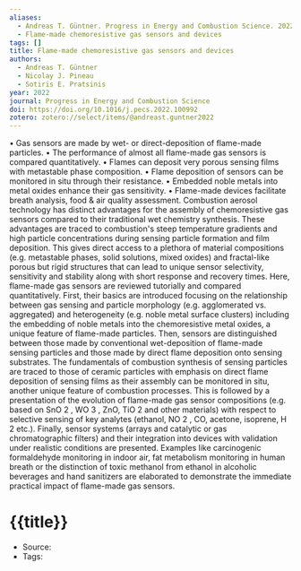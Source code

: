 ```yaml
---
aliases:
  - Andreas T. Güntner. Progress in Energy and Combustion Science. 2022
  - Flame-made chemoresistive gas sensors and devices
tags: []
title: Flame-made chemoresistive gas sensors and devices
authors:
  - Andreas T. Güntner
  - Nicolay J. Pineau
  - Sotiris E. Pratsinis
year: 2022
journal: Progress in Energy and Combustion Science
doi: https://doi.org/10.1016/j.pecs.2022.100992
zotero: zotero://select/items/@andreast.guntner2022
---
```

<!-- START_ABSTRACT -->
• Gas sensors are made by wet- or direct-deposition of flame-made particles. • The performance of almost all flame-made gas sensors is compared quantitatively. • Flames can deposit very porous sensing films with metastable phase composition. • Flame deposition of sensors can be monitored in situ through their resistance. • Embedded noble metals into metal oxides enhance their gas sensitivity. • Flame-made devices facilitate breath analysis, food & air quality assessment. Combustion aerosol technology has distinct advantages for the assembly of chemoresistive gas sensors compared to their traditional wet chemistry synthesis. These advantages are traced to combustion's steep temperature gradients and high particle concentrations during sensing particle formation and film deposition. This gives direct access to a plethora of material compositions (e.g. metastable phases, solid solutions, mixed oxides) and fractal-like porous but rigid structures that can lead to unique sensor selectivity, sensitivity and stability along with short response and recovery times. Here, flame-made gas sensors are reviewed tutorially and compared quantitatively. First, their basics are introduced focusing on the relationship between gas sensing and particle morphology (e.g. agglomerated vs. aggregated) and heterogeneity (e.g. noble metal surface clusters) including the embedding of noble metals into the chemoresistive metal oxides, a unique feature of flame-made particles. Then, sensors are distinguished between those made by conventional wet-deposition of flame-made sensing particles and those made by direct flame deposition onto sensing substrates. The fundamentals of combustion synthesis of sensing particles are traced to those of ceramic particles with emphasis on direct flame deposition of sensing films as their assembly can be monitored in situ, another unique feature of combustion processes. This is followed by a presentation of the evolution of flame-made gas sensor compositions (e.g. based on SnO 2 , WO 3 , ZnO, TiO 2 and other materials) with respect to selective sensing of key analytes (ethanol, NO 2 , CO, acetone, isoprene, H 2 etc.). Finally, sensor systems (arrays and catalytic or gas chromatographic filters) and their integration into devices with validation under realistic conditions are presented. Examples like carcinogenic formaldehyde monitoring in indoor air, fat metabolism monitoring in human breath or the distinction of toxic methanol from ethanol in alcoholic beverages and hand sanitizers are elaborated to demonstrate the immediate practical impact of flame-made gas sensors.
<!-- END_ABSTRACT -->

<!-- START_TEMPLATE -->
# {{title}}

- Source:
- Tags: 
<!-- END_TEMPLATE -->